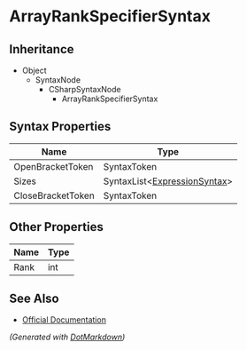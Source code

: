 # ArrayRankSpecifierSyntax

## Inheritance

* Object
  * SyntaxNode
    * CSharpSyntaxNode
      * ArrayRankSpecifierSyntax

## Syntax Properties

| Name              | Type                                                 |
| ----------------- | ---------------------------------------------------- |
| OpenBracketToken  | SyntaxToken                                          |
| Sizes             | SyntaxList\<[ExpressionSyntax](ExpressionSyntax.md)> |
| CloseBracketToken | SyntaxToken                                          |

## Other Properties

| Name | Type |
| ---- | ---- |
| Rank | int  |

## See Also

* [Official Documentation](https://docs.microsoft.com/en-us/dotnet/api/microsoft.codeanalysis.csharp.syntax.arrayrankspecifiersyntax)


*\(Generated with [DotMarkdown](http://github.com/JosefPihrt/DotMarkdown)\)*